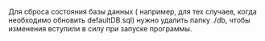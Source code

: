 Для сброса состояния базы данных ( например, для тех случаев, когда необходимо обновить defaultDB.sql) нужно удалить папку ./db, чтобы изменения вступили в силу при запуске программы.
